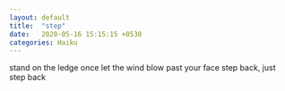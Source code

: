 ```yaml
---
layout: default
title:  "step"
date:   2020-05-16 15:15:15 +0530
categories: Haiku
---
```

stand on the ledge once
let the wind blow past your face
step back, just step back